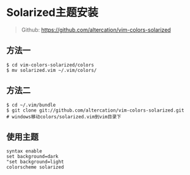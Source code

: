 # Solarized主题安装

> Github: https://github.com/altercation/vim-colors-solarized

## 方法一

```shell
$ cd vim-colors-solarized/colors
$ mv solarized.vim ~/.vim/colors/
```

## 方法二

```shell
$ cd ~/.vim/bundle
$ git clone git://github.com/altercation/vim-colors-solarized.git
# windows移动colors/solarized.vim到vim目录下
```

## 使用主题

```shell
syntax enable
set background=dark
"set background=light
colorscheme solarized
```

